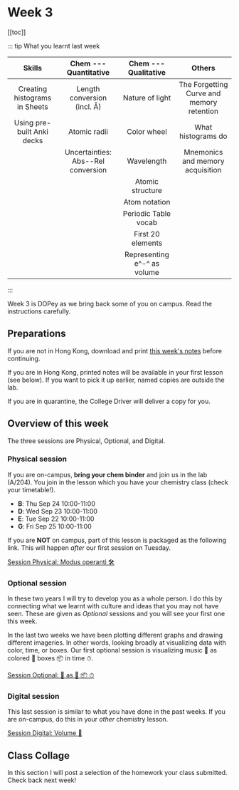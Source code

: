 # Week 3

[[toc]]

<Foldable>

::: tip What you learnt last week

<center>

|            Skills             |       Chem --- Quantitative        |    Chem --- Qualitative     |                  Others                   |
|:-----------------------------:|:----------------------------------:|:---------------------------:|:-----------------------------------------:|
| Creating histograms in Sheets |    Length conversion (incl. Å)     |       Nature of light       | The Forgetting Curve and memory retention |
|  Using pre-built Anki decks   |            Atomic radii            |         Color wheel         |            What histograms do             |
|                               | Uncertainties: Abs--Rel conversion |         Wavelength          |     Mnemonics and memory acquisition      |
|                               |                                    |      Atomic structure       |                                           |
|                               |                                    |        Atom notation        |                                           |
|                               |                                    |    Periodic Table vocab     |                                           |
|                               |                                    |      First 20 elements      |                                           |
|                               |                                    | Representing e^-^ as volume |                                           |

</center>

:::

</Foldable>

Week 3 is DOPey as we bring back some of you on campus.  Read the instructions carefully.

## Preparations

If you are not in Hong Kong, download and print [this week's notes](/resources/worksheets/Y1-week3-notes.pdf) before continuing.

If you are in Hong Kong, printed notes will be available in your first lesson (see below).  If you want to pick it up earlier, named copies are outside the lab.

If you are in quarantine, the College Driver will deliver a copy for you.

## Overview of this week

The three sessions are Physical, Optional, and Digital.

### Physical session

If you are on-campus, **bring your chem binder** and join us in the lab (A/204).  You join in the lesson which you have your chemistry class (check your timetable!).

* **B**: Thu Sep 24 10:00-11:00
* **D**: Wed Sep 23 10:00-11:00
* **E**: Tue Sep 22 10:00-11:00
* **G**: Fri Sep 25 10:00-11:00

If you are **NOT** on campus, part of this lesson is packaged as the following link.  This will happen *after* our first session on Tuesday.

<a href="./SessionP" class="el-button el-button--warning">Session Physical: Modus operanti 🛠</a>

### Optional session

In these two years I will try to develop you as a whole person.  I do this by connecting what we learnt with culture and ideas that you may not have seen.  These are given as *Optional* sessions and you will see your first one this week.  

In the last two weeks we have been plotting different graphs and drawing different imageries.  In other words, looking broadly at visualizing data with color, time, or boxes.  Our first optional session is visualizing music 🎼 as colored 🌈 boxes 📦 in time ⏱.

<a href="./SessionO" class="el-button el-button--success">Session Optional: 🎼 as 🌈 📦 ⏱</a>

### Digital session

This last session is similar to what you have done in the past weeks.  If you are on-campus, do this in your *other* chemistry lesson.

<a href="./SessionD" class="el-button el-button--warning">Session Digital: Volume 💨</a>

## Class Collage

In this section I will post a selection of the homework your class submitted.  Check back next week!